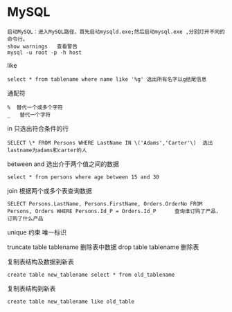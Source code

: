 # MySQL

```
启动MySQL：进入MySQL路径，首先启动mysqld.exe;然后启动mysql.exe ,分别打开不同的命令行。
show warnings   查看警告
mysql -u root -p -h host
```

 like 
```
select * from tablename where name like '%g' 选出所有名字以g结尾信息
```
通配符
```
%  替代一个或多个字符
_   替代一个字符
```
in  只选出符合条件的行
```
SELECT \* FROM Persons WHERE LastName IN \('Adams','Carter'\)  选出lastname为adams和carter的人

```

between and 选出介于两个值之间的数据
```
select * from persons where age between 15 and 30
```

join  根据两个或多个表查询数据
```
SELECT Persons.LastName, Persons.FirstName, Orders.OrderNo FROM Persons, Orders WHERE Persons.Id_P = Orders.Id_P      查询谁订购了产品，订购了什么产品
```
unique 约束 唯一标识

truncate table tablename  删除表中数据
drop table tablename   删除表 

复制表结构及数据到新表
```
create table new_tablename select * from old_tablename
```

复制表结构到新表
```
create table new_tablename like old_table
```
















